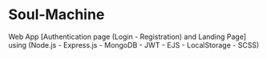 # Soul-Machine
Web App [Authentication page (Login - Registration) and Landing Page] using (Node.js - Express.js - MongoDB - JWT - EJS - LocalStorage - SCSS)
